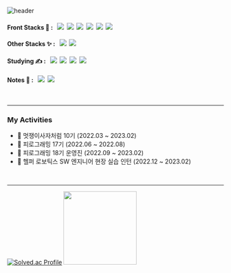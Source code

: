

<!--   ![header](https://capsule-render.vercel.app/api?type=waving&color=0:F94892,50:FF7F3F,100:FBDF07&height=300&section=header&text=Chaen&fontSize=90&fontColor=FFFFFF&fontAlignY=30&fontAlign=75&desc=github&descSize=55&descAlign=82) -->
  ![header](https://capsule-render.vercel.app/api?type=rect&color=timeGradient&height=200&text=Hi&animation=fadeIn&desc=Chaen%20Lim&textBg=true&descColor&descAlign=60&fontAlign=40&fontAlignY=50&descSize=40&descAlignY=60)

  
#### Front Stacks 🎀 : &nbsp;&nbsp;<img src="https://img.shields.io/badge/React-61DAFB?style=for-the-badge&logo=React&logoColor=black">&nbsp;&nbsp;<img src="https://img.shields.io/badge/Python-3776AB?style=for-the-badge&logo=Python&logoColor=white">&nbsp;&nbsp;<img src="https://img.shields.io/badge/HTML5-E34F26?style=for-the-badge&logo=HTML5&logoColor=white">&nbsp;&nbsp;<img src="https://img.shields.io/badge/CSS3-1572B6?style=for-the-badge&logo=CSS3&logoColor=white">&nbsp;&nbsp;<img src="https://img.shields.io/badge/JavaScript-F7DF1E?style=for-the-badge&logo=JavaScript&logoColor=black">&nbsp;&nbsp;<img src="https://img.shields.io/badge/styled components-DB7093?style=for-the-badge&logo=styledcomponents&logoColor=white">

#### Other Stacks ✨ : &nbsp;&nbsp;<img src="https://img.shields.io/badge/Django-092E20?style=for-the-badge&logo=Django&logoColor=white">&nbsp;&nbsp;<img src="https://img.shields.io/badge/Figma-F24E1E?style=for-the-badge&logo=figma&logoColor=white">
  
#### Studying ✍️ : &nbsp;&nbsp;<img src="https://img.shields.io/badge/TypeScript-3178C6?style=for-the-badge&logo=TypeScript&logoColor=white">&nbsp;&nbsp;<img src="https://img.shields.io/badge/Tailwind CSS-06B6D4?style=for-the-badge&logo=tailwindcss&logoColor=white">&nbsp;&nbsp;<img src="https://img.shields.io/badge/Redux-764ABC?style=for-the-badge&logo=redux&logoColor=white">&nbsp;&nbsp;<img src="https://img.shields.io/badge/React Query-FF4154?style=for-the-badge&logo=reactquery&logoColor=white">

#### Notes 📝 : &nbsp;&nbsp;<img src="https://img.shields.io/badge/Velog-20C997?style=for-the-badge&logo=Velog&logoColor=white">&nbsp;&nbsp;<img src="https://img.shields.io/badge/Notion-000000?style=for-the-badge&logo=Notion&logoColor=white">

<br />
<hr />

### My Activities
- 🦁 멋쟁이사자처럼 10기 (2022.03 ~ 2023.02)
- 🌱 피로그래밍 17기 (2022.06 ~ 2022.08)
- 🌱 피로그래밍 18기 운영진 (2022.09 ~ 2023.02)
- 🤖 헬퍼 로보틱스 SW 엔지니어 현장 실습 인턴 (2022.12 ~ 2023.02)

<br />
<hr />

[![Solved.ac Profile](http://mazassumnida.wtf/api/v2/generate_badge?boj=limce21)](https://solved.ac/limce21/) <a href="https://github.com/limce21"><img style="height:170px" src="https://github-readme-stats.vercel.app/api/top-langs/?username=limce21&layout=compact&theme=buefy&hide_border=true" /></a> 
